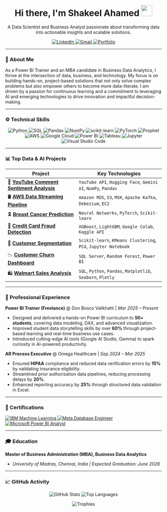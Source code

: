 <div align="center">
  <h1 align="center">Hi there, I'm Shakeel Ahamed <img src="https://media.giphy.com/media/hvRJCLFzcasrR4ia7z/giphy.gif" width="35px" /></h1>
  <p align="center">
    A Data Scientist and Business Analyst passionate about transforming data into actionable insights and scalable solutions.
  </p>
  <p align="center">
    <a href="https://www.linkedin.com/in/shakeel-data" target="_blank">
      <img src="https://img.shields.io/badge/LinkedIn-0077B5?style=for-the-badge&logo=linkedin&logoColor=white" alt="LinkedIn"/>
    </a>
    <a href="mailto:shakeelahamed6618@gmail.com">
      <img src="https://img.shields.io/badge/Gmail-D14836?style=for-the-badge&logo=gmail&logoColor=white" alt="Gmail"/>
    </a>
    <a href="https://shakeel-data.github.io/" target="_blank">
      <img src="https://encrypted-tbn0.gstatic.com/images?q=tbn:ANd9GcRigCoN68E8XpwaNCVWnJBF1eOWJXQwR0bu8Q&sstyle=for-the-badge&logo=coursera&logoColor=white" alt="Portfolio"/>
    </a>
  </p>
</div>

---

### 🚀 About Me

As a Power BI Trainer and an MBA candidate in Business Data Analytics, I thrive at the intersection of data, business, and technology. My focus is on building hands-on, project-based solutions that not only solve complex problems but also empower others to become more data-literate. I am driven by a passion for continuous learning and a commitment to leveraging AI and emerging technologies to drive innovation and impactful decision-making.

---

### ⚙️ Technical Skills

<p align="center">
  <img src="https://img.shields.io/badge/Python-3776AB?style=for-the-badge&logo=python&logoColor=white" alt="Python"/>
  <img src="https://img.shields.io/badge/SQL-025E8C?style=for-the-badge&logo=postgresql&logoColor=white" alt="SQL"/>
  <img src="https://img.shields.io/badge/Pandas-150458?style=for-the-badge&logo=pandas&logoColor=white" alt="Pandas"/>
  <img src="https://img.shields.io/badge/NumPy-013243?style=for-the-badge&logo=numpy&logoColor=white" alt="NumPy"/>
  <img src="https://img.shields.io/badge/scikit--learn-F7931E?style=for-the-badge&logo=scikit-learn&logoColor=white" alt="scikit-learn"/>
  <img src="https://img.shields.io/badge/PyTorch-EE4C2C?style=for-the-badge&logo=pytorch&logoColor=white" alt="PyTorch"/>
  <img src="https://img.shields.io/badge/Prophet-007BFF?style=for-the-badge&logo=facebook&logoColor=white" alt="Prophet"/>
  <img src="https://img.shields.io/badge/AWS-%23FF9900?style=for-the-badge&logo=amazon-aws&logoColor=white" alt="AWS"/>
  <img src="https://img.shields.io/badge/Google_Cloud-4285F4?style=for-the-badge&logo=google-cloud&logoColor=white" alt="Google Cloud"/>
  <img src="https://img.shields.io/badge/Power_BI-F2C811?style=for-the-badge&logo=powerbi&logoColor=black" alt="Power BI"/>
  <img src="https://img.shields.io/badge/Tableau-E97627?style=for-the-badge&logo=tableau&logoColor=white" alt="Tableau"/>
  <img src="https://img.shields.io/badge/Jupyter-F37626.svg?&style=for-the-badge&logo=Jupyter&logoColor=white" alt="Jupyter"/>
  <img src="https://img.shields.io/badge/VS_Code-0078D7?style=for-the-badge&logo=visual-studio-code&logoColor=white" alt="Visual Studio Code"/>
</p>

---

### 📊 Top Data & AI Projects

| Project                                                                            | Key Technologies                                                                                                 |
| ---------------------------------------------------------------------------------- | ---------------------------------------------------------------------------------------------------------------- |
| 💬 **[YouTube Comment Sentiment Analysis](https://github.com/shakeel-data/youtube-sentiment-analysis)** | `YouTube API`, `Hugging Face`, `Gemini AI`, `NumPy`, `Pandas`                                                    |
| 🛢️ **[AWS Data Streaming Pipeline](https://github.com/shakeel-data/AWS-data-streaming-pipeline)**        | `Amazon RDS`, `S3`, `MSK`, `Apache Kafka`, `Debezium`, `EC2`                                                     |
| 🎗 **[Breast Cancer Prediction](https://github.com/shakeel-data/Breast-cancer-prediction-neural-network-pytorch)** | `Neural Networks`, `PyTorch`, `Scikit-learn`                                                                    |
| 🔐 **[Credit Card Fraud Detection](https://github.com/shakeel-data/credit-card-fraud-deduction-predictive-models)** | `XGBoost`, `LightGBM`, `Google Colab`, `Kaggle API`                                                              |
| 👤 **[Customer Segmentation](https://github.com/shakeel-data/customer-segmentation-clustering)**       | `Scikit-learn`, `KMeans Clustering`, `PCA`, `Jupyter Notebook`                                                   |
| 📉 **[Customer Churn Dashboard](https://github.com/shakeel-data/churn-prediction-dashboard)**          | `SQL Server`, `Random Forest`, `Power BI`                                                                        |
| 🛍️ **[Walmart Sales Analysis](https://github.com/shakeel-data/walmart-analysis-sql-python)**             | `SQL`, `Python`, `Pandas`, `Matplotlib`, `Seaborn`, `Plotly`                                                     |

---

### 💼 Professional Experience

**Power BI Trainer (Freelance)** @ Don Bosco Valikhatti | *Mar 2025 – Present*
- Designed and delivered a hands-on Power BI curriculum to **50+ students**, covering data modeling, DAX, and advanced visualization.
- Improved student data storytelling skills by over **60%** through project-based learning and real-time business use cases.
- Introduced cutting-edge AI tools (Google AI Studio, Gamma) to spark curiosity in AI-powered productivity.

**AR Process Executive** @ Omega Healthcare | *Sep 2024 – Mar 2025*
- Ensured **HIPAA** compliance and reduced data verification errors by **15%** by validating insurance eligibility.
- Streamlined prior authorization data pipelines, reducing processing delays by **20%**.
- Enhanced reporting accuracy by **25%** through structured data validation in Excel.

---

### 📜 Certifications

<p align="left">
  <a href="https://www.coursera.org/account/accomplishments/professional-cert/WT57ED6RK0T8" target="_blank">
    <img src="https://img.shields.io/badge/IBM-Machine%20Learning-006699?style=flat-square&logo=ibm&logoColor=white" alt="IBM Machine Learning"/>
  </a>
  <a href="https://www.coursera.org/account/accomplishments/professional-cert/90F7XBIW9DHJ" target="_blank">
    <img src="https://img.shields.io/badge/Meta-Database%20Engineer-0081FB?style=flat-square&logo=meta&logoColor=white" alt="Meta Database Engineer"/>
  </a>
  <a href="https://www.coursera.org/account/accomplishments/professional-cert/R6YAPT8WAUZZ" target="_blank">
    <img src="https://img.shields.io/badge/Microsoft-Power%20BI%20Analyst-0078D4?style=flat-square&logo=microsoft&logoColor=white" alt="Microsoft Power BI Analyst"/>
  </a>
</p>

---

### 🎓 Education

**Master of Business Administration (MBA), Business Data Analytics**
- *University of Madras, Chennai, India | Expected Graduation: June 2026*

---

### 📈 GitHub Activity

<p align="center">
  <img src="https://github-readme-stats.vercel.app/api?username=shakeel-data&show_icons=true&theme=transparent&hide_border=true&title_color=0077B5&icon_color=0077B5" alt="GitHub Stats"/>
  <img src="https://github-readme-stats.vercel.app/api/top-langs/?username=shakeel-data&layout=compact&theme=transparent&hide_border=true&title_color=0077B5&icon_color=0077B5" alt="Top Languages"/>
</p>

<p align="center">
  <img src="https://github-profile-trophy.vercel.app/?username=shakeel-data&theme=flat&no-frame=true&no-bg=true&margin-w=4" alt="Trophies"/>
</p>

